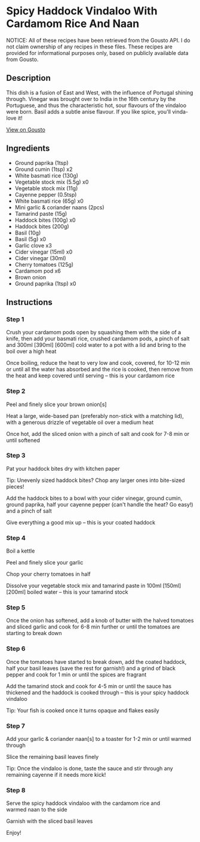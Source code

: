 # Spicy Haddock Vindaloo With Cardamom Rice And Naan

NOTICE: All of these recipes have been retrieved from the Gousto API. I do not claim ownership of any recipes in these files. These recipes are provided for informational purposes only, based on publicly available data from Gousto.

## Description

This dish is a fusion of East and West, with the influence of Portugal shining through. Vinegar was brought over to India in the 16th century by the Portuguese, and thus the characteristic hot, sour flavours of the vindaloo were born. Basil adds a subtle anise flavour. If you like spice, you'll vinda-love it!

[View on Gousto](https://www.gousto.co.uk/recipes/cookbook/spicy-haddock-vindaloo-cardamom-rice-naan)

## Ingredients

- Ground paprika (1tsp)
- Ground cumin (1tsp) x2
- White basmati rice (130g)
- Vegetable stock mix (5.5g) x0
- Vegetable stock mix (11g)
- Cayenne pepper (0.5tsp)
- White basmati rice (65g) x0
- Mini garlic & coriander naans (2pcs)
- Tamarind paste (15g)
- Haddock bites (100g) x0
- Haddock bites (200g)
- Basil (10g)
- Basil (5g) x0
- Garlic clove x3
- Cider vinegar (15ml) x0
- Cider vinegar (30ml)
- Cherry tomatoes (125g)
- Cardamom pod x6
- Brown onion
- Ground paprika (1tsp) x0

## Instructions


### Step 1

Crush your cardamom pods open by squashing them with the side of a knife, then add your basmati rice, crushed cardamom pods, a pinch of salt and 300ml <span class="text-purple">[390ml]</span> <span class="text-danger">[600ml]</span> cold water to a pot with a lid and bring to the boil over a high heat

Once boiling, reduce the heat to very low and cook, covered, for 10-12 min or until all the water has absorbed and the rice is cooked, then remove from the heat and keep covered until serving – this is your cardamom rice


### Step 2

Peel and finely slice your brown onion[s]

Heat a large, wide-based pan (preferably non-stick with a matching lid), with a generous drizzle of vegetable oil over a medium heat

Once hot, add the sliced onion with a pinch of salt and cook for 7-8 min or until softened


### Step 3

Pat your haddock bites dry with kitchen paper

Tip: Unevenly sized haddock bites? Chop any larger ones into bite-sized pieces!

Add the haddock bites to a bowl with your cider vinegar, ground cumin, ground paprika, half your cayenne pepper (can't handle the heat? Go easy!) and a pinch of salt

Give everything a good mix up – this is your coated haddock


### Step 4

Boil a kettle

Peel and finely slice your garlic

Chop your cherry tomatoes in half

Dissolve your vegetable stock mix and tamarind paste in 100ml <span class="text-purple">[150ml]</span> <span class="text-danger">[200ml]</span> boiled water – this is your tamarind stock


### Step 5

Once the onion has softened, add a knob of butter with the halved tomatoes and sliced garlic and cook for 6-8 min further or until the tomatoes are starting to break down


### Step 6

Once the tomatoes have started to break down, add the coated haddock, half your basil leaves (save the rest for garnish!) and a grind of black pepper and cook for 1 min or until the spices are fragrant

Add the tamarind stock and cook for 4-5 min or until the sauce has thickened and the haddock is cooked through – this is your spicy haddock vindaloo

Tip: Your fish is cooked once it turns opaque and flakes easily


### Step 7

Add your garlic & coriander naan[s] to a toaster for 1-2 min or until warmed through

Slice the remaining basil leaves finely

Tip: Once the vindaloo is done, taste the sauce and stir through any remaining cayenne if it needs more kick!

### Step 8

Serve the spicy haddock vindaloo with the cardamom rice and warmed naan to the side

Garnish with the sliced basil leaves

Enjoy!

